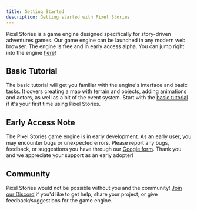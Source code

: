 ```yaml
---
title: Getting Started
description: Getting started with Pixel Stories
---
```

Pixel Stories is a game engine designed specifically for story-driven adventures games. Our game engine can be launched in any modern web browser. The engine is free and in early access alpha. You can jump right into the engine <a href="https://app.pixelstories.io" target="_blank">here</a>! 


## Basic Tutorial

The basic tutorial will get you familiar with the engine's interface and basic tasks. It covers creating a map with terrain and objects, adding animations and actors, as well as a bit of the event system. Start with the [basic tutorial](../tutorials/basic) if it's your first time using Pixel Stories.

## Early Access Note

The Pixel Stories game engine is in early development. As an early user, you may encounter bugs or unexpected errors. Please report any bugs, feedback, or suggestions you have through our [Google form](https://forms.gle/76x3G1mkUQpKvbG7A). Thank you and we appreciate your support as an early adopter!

## Community

Pixel Stories would not be possible without you and the community! [Join our Discord](https://discord.gg/XN9EaUh26g) if you'd like to get help, share your project, or give feedback/suggestions for the game engine.
